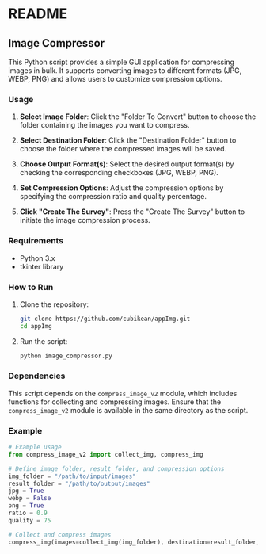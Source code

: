# README

## Image Compressor

This Python script provides a simple GUI application for compressing images in bulk. It supports converting images to different formats (JPG, WEBP, PNG) and allows users to customize compression options.

### Usage

1. **Select Image Folder**: Click the "Folder To Convert" button to choose the folder containing the images you want to compress.

2. **Select Destination Folder**: Click the "Destination Folder" button to choose the folder where the compressed images will be saved.

3. **Choose Output Format(s)**: Select the desired output format(s) by checking the corresponding checkboxes (JPG, WEBP, PNG).

4. **Set Compression Options**: Adjust the compression options by specifying the compression ratio and quality percentage.

5. **Click "Create The Survey"**: Press the "Create The Survey" button to initiate the image compression process.

### Requirements

- Python 3.x
- tkinter library

### How to Run

1. Clone the repository:

    ```bash
    git clone https://github.com/cubikean/appImg.git
    cd appImg
    ```

2. Run the script:

    ```bash
    python image_compressor.py
    ```

### Dependencies

This script depends on the `compress_image_v2` module, which includes functions for collecting and compressing images. Ensure that the `compress_image_v2` module is available in the same directory as the script.

### Example

```python
# Example usage
from compress_image_v2 import collect_img, compress_img

# Define image folder, result folder, and compression options
img_folder = "/path/to/input/images"
result_folder = "/path/to/output/images"
jpg = True
webp = False
png = True
ratio = 0.9
quality = 75

# Collect and compress images
compress_img(images=collect_img(img_folder), destination=result_folder, new_size_ratio=ratio, quality=quality, to_jpg=jpg, to_webp=webp, to_png=png)
